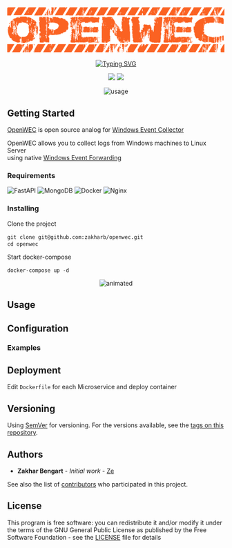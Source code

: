 <p align="center">
  <a href="https://www.linkedin.com/in/zakharb/openwec">
  <img src="img/logo.png" alt="logo" />
</p>

<p align="center">

  <a href="https://git.io/typing-svg">
    <img src="https://readme-typing-svg.herokuapp.com?font=Fira+Code&weight=600&pause=1000&color=FB6222&width=435&lines=Open-source+Windows+Event+Collector" alt="Typing SVG" />
  </a>  

</p>

<p align="center">
  <img src="https://img.shields.io/badge/version-0.1-blue" height="20"/>
  <img src="https://img.shields.io/badge/python-3.11-blue" height="20"/>
</p>


<p align="center">
  <img src="img/usage.gif" alt="usage" />
</p>


## Getting Started

[OpenWEC](https://github.com/zakharb/openwec) is open source analog for [Windows Event Collector](https://learn.microsoft.com/en-us/windows/win32/wec/windows-event-collector)   

OpenWEC allows you to collect logs from Windows machines to Linux Server   
using native [Windows Event Forwarding](https://social.technet.microsoft.com/wiki/contents/articles/33895.windows-event-forwarding-survival-guide.aspx)

### Requirements

![FastAPI](https://img.shields.io/badge/FastAPI-005571?style=for-the-badge&logo=fastapi)
![MongoDB](https://img.shields.io/badge/MongoDB-%234ea94b.svg?style=for-the-badge&logo=mongodb&logoColor=white)
![Docker](https://img.shields.io/badge/docker-%230db7ed.svg?style=for-the-badge&logo=docker&logoColor=white)
![Nginx](https://img.shields.io/badge/nginx-%23009639.svg?style=for-the-badge&logo=nginx&logoColor=white)

### Installing

Clone the project

```
git clone git@github.com:zakharb/openwec.git
cd openwec
```

Start docker-compose

```
docker-compose up -d
```

<p align="center">
  <img src="img/install.gif" alt="animated" />
</p>

## Usage  


## Configuration  


### Examples  

## Deployment

Edit `Dockerfile` for each Microservice and deploy container

## Versioning

Using [SemVer](http://semver.org/) for versioning. For the versions available, see the [tags on this repository](https://github.com/zakharb/openwec/tags). 

## Authors

* **Zakhar Bengart** - *Initial work* - [Ze](https://github.com/zakharb)

See also the list of [contributors](https://github.com/zakharb/openwec/contributors) who participated in this project.

## License

This program is free software: you can redistribute it and/or modify it under the terms of the GNU General Public License as published by the Free Software Foundation - see the [LICENSE](LICENSE) file for details

